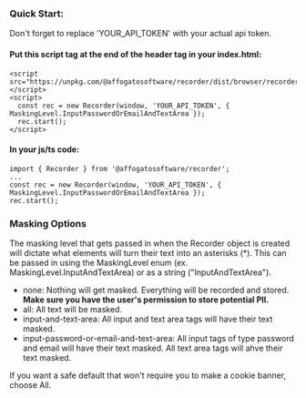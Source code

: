 ### Quick Start:

Don't forget to replace 'YOUR_API_TOKEN' with your actual api token.

#### Put this script tag at the end of the header tag in your index.html:
```aiignore
<script src="https://unpkg.com/@affogatosoftware/recorder/dist/browser/recorder.iife.js"></script>
<script>
  const rec = new Recorder(window, 'YOUR_API_TOKEN', { MaskingLevel.InputPasswordOrEmailAndTextArea });
  rec.start();
</script>
```

#### In your js/ts code:
```aiignore
import { Recorder } from '@affogatosoftware/recorder';
...
const rec = new Recorder(window, 'YOUR_API_TOKEN', { MaskingLevel.InputPasswordOrEmailAndTextArea });
rec.start();
```

### Masking Options
The masking level that gets passed in when the Recorder object is created will dictate what elements will turn their text into an asterisks (*).
This can be passed in using the MaskingLevel enum (ex. MaskingLevel.InputAndTextArea) or as a string ("InputAndTextArea").

* none: Nothing will get masked. Everything will be recorded and stored. **Make sure you have the user's permission to store potential PII.**
* all: All text will be masked.
* input-and-text-area: All input and text area tags will have their text masked.
* input-password-or-email-and-text-area: All input tags of type password and email will have their text masked. All text area tags will ahve their text masked.

If you want a safe default that won't require you to make a cookie banner, choose All. 